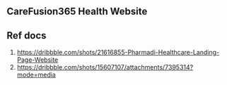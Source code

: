 ## CareFusion365 Health Website

Ref docs
--------

1. https://dribbble.com/shots/21616855-Pharmadi-Healthcare-Landing-Page-Website
2. https://dribbble.com/shots/15607107/attachments/7395314?mode=media
